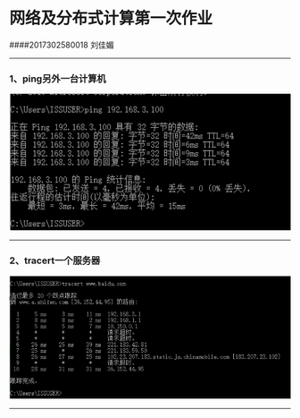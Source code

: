 # 网络及分布式计算第一次作业

####2017302580018  刘佳媚

---

### 1、ping另外一台计算机
![image](image/ping.png)

---
### 2、tracert一个服务器
![image](image/tracert.png)

---
